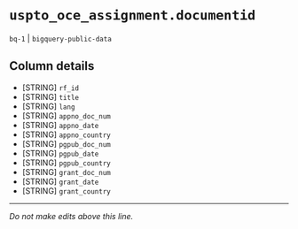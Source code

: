 # `uspto_oce_assignment.documentid`
`bq-1` | `bigquery-public-data`

## Column details
* [STRING]    `rf_id`
* [STRING]    `title`
* [STRING]    `lang`
* [STRING]    `appno_doc_num`
* [STRING]    `appno_date`
* [STRING]    `appno_country`
* [STRING]    `pgpub_doc_num`
* [STRING]    `pgpub_date`
* [STRING]    `pgpub_country`
* [STRING]    `grant_doc_num`
* [STRING]    `grant_date`
* [STRING]    `grant_country`

-------------------------------------------------------------------------------
*Do not make edits above this line.*
